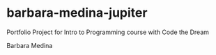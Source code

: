 # barbara-medina-jupiter
Portfolio Project for Intro to Programming course with Code the Dream

Barbara Medina
